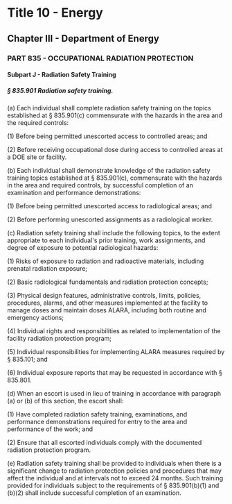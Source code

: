 
# Title 10 - Energy
## Chapter III - Department of Energy
### PART 835 - OCCUPATIONAL RADIATION PROTECTION
#### Subpart J - Radiation Safety Training
##### § 835.901 Radiation safety training.

(a) Each individual shall complete radiation safety training on the topics established at § 835.901(c) commensurate with the hazards in the area and the required controls:

(1) Before being permitted unescorted access to controlled areas; and

(2) Before receiving occupational dose during access to controlled areas at a DOE site or facility.

(b) Each individual shall demonstrate knowledge of the radiation safety training topics established at § 835.901(c), commensurate with the hazards in the area and required controls, by successful completion of an examination and performance demonstrations:

(1) Before being permitted unescorted access to radiological areas; and

(2) Before performing unescorted assignments as a radiological worker.

(c) Radiation safety training shall include the following topics, to the extent appropriate to each individual's prior training, work assignments, and degree of exposure to potential radiological hazards:

(1) Risks of exposure to radiation and radioactive materials, including prenatal radiation exposure;

(2) Basic radiological fundamentals and radiation protection concepts;

(3) Physical design features, administrative controls, limits, policies, procedures, alarms, and other measures implemented at the facility to manage doses and maintain doses ALARA, including both routine and emergency actions;

(4) Individual rights and responsibilities as related to implementation of the facility radiation protection program;

(5) Individual responsibilities for implementing ALARA measures required by § 835.101; and

(6) Individual exposure reports that may be requested in accordance with § 835.801.

(d) When an escort is used in lieu of training in accordance with paragraph (a) or (b) of this section, the escort shall:

(1) Have completed radiation safety training, examinations, and performance demonstrations required for entry to the area and performance of the work; and

(2) Ensure that all escorted individuals comply with the documented radiation protection program.

(e) Radiation safety training shall be provided to individuals when there is a significant change to radiation protection policies and procedures that may affect the individual and at intervals not to exceed 24 months. Such training provided for individuals subject to the requirements of § 835.901(b)(1) and (b)(2) shall include successful completion of an examination.
